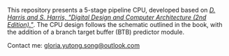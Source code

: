 This repository presents a 5-stage pipeline CPU, developed based on *[D. Harris and S. Harris, "Digital Design and Computer Architecture (2nd Edition)."](https://www.sciencedirect.com/book/9780123944245/digital-design-and-computer-architecture)*. The CPU design follows the schematic outlined in the book, with the addition of a branch target buffer (BTB) predictor module.

Contact me: gloria.yutong.song@outlook.com
